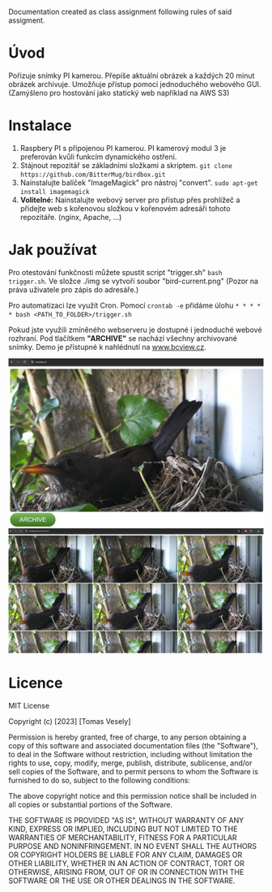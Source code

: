 Documentation created as class assignment following rules of said assigment.

# Úvod
Pořizuje snímky PI kamerou. Přepíše aktuální obrázek a každých 20 minut obrázek archivuje. Umožňuje přístup pomocí jednoduchého webového GUI. (Zamýšleno pro hostování jako statický web například na AWS S3)

# Instalace
1. Raspbery PI s připojenou PI kamerou. PI kamerový modul 3 je preferován kvůli funkcím dynamického ostření.
2. Stájnout repozitář se základními složkami a skriptem.
`git clone https://github.com/BitterMug/birdbox.git`
3. Nainstalujte balíček "ImageMagick" pro nástroj "convert".
`sudo apt-get install imagemagick`
4. <b>Volitelné:</b>
Nainstalujte webový server pro přístup přes prohlížeč a přidejte web s kořenovou složkou v kořenovém adresáři tohoto repozitáře. (nginx, Apache, ...)


# Jak používat
Pro otestování funkčnosti můžete spustit script "trigger.sh" `bash trigger.sh`.
Ve složce ./img se vytvoří soubor "bird-current.png" (Pozor na práva uživatele pro zápis do adresáře.)

Pro automatizaci lze využít Cron. Pomocí `crontab -e` přidáme úlohu `* * * * * bash <PATH_TO_FOLDER>/trigger.sh`

Pokud jste využili zmíněného webserveru je dostupné i jednoduché webové rozhraní. Pod tlačítkem <b>"ARCHIVE"</b> se nachází všechny archivované snímky. Demo je přístupné k nahlédnutí na www.bcview.cz.

![Alt text](image.png)
![Alt text](image-1.png)

# Licence
MIT License

Copyright (c) [2023] [Tomas Vesely]

Permission is hereby granted, free of charge, to any person obtaining a copy
of this software and associated documentation files (the "Software"), to deal
in the Software without restriction, including without limitation the rights
to use, copy, modify, merge, publish, distribute, sublicense, and/or sell
copies of the Software, and to permit persons to whom the Software is
furnished to do so, subject to the following conditions:

The above copyright notice and this permission notice shall be included in all
copies or substantial portions of the Software.

THE SOFTWARE IS PROVIDED "AS IS", WITHOUT WARRANTY OF ANY KIND, EXPRESS OR
IMPLIED, INCLUDING BUT NOT LIMITED TO THE WARRANTIES OF MERCHANTABILITY,
FITNESS FOR A PARTICULAR PURPOSE AND NONINFRINGEMENT. IN NO EVENT SHALL THE
AUTHORS OR COPYRIGHT HOLDERS BE LIABLE FOR ANY CLAIM, DAMAGES OR OTHER
LIABILITY, WHETHER IN AN ACTION OF CONTRACT, TORT OR OTHERWISE, ARISING FROM,
OUT OF OR IN CONNECTION WITH THE SOFTWARE OR THE USE OR OTHER DEALINGS IN THE
SOFTWARE.
